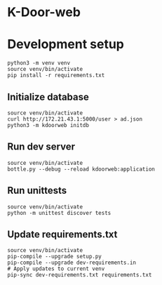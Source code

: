 # K-Door-web

# Development setup

    python3 -m venv venv
    source venv/bin/activate
    pip install -r requirements.txt

## Initialize database

    source venv/bin/activate
    curl http://172.21.43.1:5000/user > ad.json
    python3 -m kdoorweb initdb


## Run dev server

    source venv/bin/activate
    bottle.py --debug --reload kdoorweb:application

## Run unittests

    source venv/bin/activate
    python -m unittest discover tests

## Update requirements.txt

    source venv/bin/activate
    pip-compile --upgrade setup.py
    pip-compile --upgrade dev-requirements.in
    # Apply updates to current venv
    pip-sync dev-requirements.txt requirements.txt
